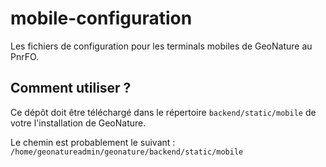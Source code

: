 # mobile-configuration

Les fichiers de configuration pour les terminals mobiles de GeoNature au PnrFO.

## Comment utiliser ?

Ce dépôt doit être téléchargé dans le répertoire `backend/static/mobile` de votre l'installation de GeoNature.

Le chemin est probablement le suivant : `/home/geonatureadmin/geonature/backend/static/mobile`
